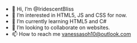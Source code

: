 - 👋 Hi, I’m @IridescentBliss
- 👀 I’m interested in HTML5, JS and CSS for now.
- 🌱 I’m currently learning HTML5 and C#
- 💞️ I’m looking to collaborate on websites.
- 📫 How to reach me vanessasoh10@outlook.com

<!---
IridescentBliss/IridescentBliss is a ✨ special ✨ repository because its `README.md` (this file) appears on your GitHub profile.
You can click the Preview link to take a look at your changes.
--->
